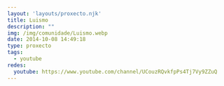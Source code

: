 ```yaml
---
layout: 'layouts/proxecto.njk'
title: Luismo
description: ""
img: /img/comunidade/Luismo.webp
date: 2014-10-08 14:49:18
type: proxecto
tags:
  - youtube
redes:
  youtube: https://www.youtube.com/channel/UCouzRQvkfpPs4Tj7Vy9ZZuQ
---
```


